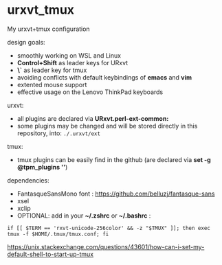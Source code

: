 # urxvt_tmux

My urxvt+tmux configuration

design goals:  
* smoothly working on WSL and Linux    
* **Control+Shift** as leader keys for URxvt
* **\\`** as leader key for tmux
* avoiding conflicts with default keybindings of **emacs** and **vim** 
* extented mouse support
* effective usage on the Lenovo ThinkPad keyboards  

urxvt:  
* all plugins are declared via **URxvt.perl-ext-common:**  
* some plugins may be changed and will be stored directly in this repository, into: `./.urxvt/ext`  

tmux:  
* tmux plugins can be easily find in the github (are declared via **set -g @tpm_plugins ''**)  

dependencies:  
* FantasqueSansMono font : https://github.com/belluzj/fantasque-sans
* xsel  
* xclip  
* OPTIONAL: add in your **~/.zshrc** or **~/.bashrc** :
```
if [[ $TERM == 'rxvt-unicode-256color' && -z "$TMUX" ]]; then exec tmux -f $HOME/.tmux/tmux.conf; fi
```
https://unix.stackexchange.com/questions/43601/how-can-i-set-my-default-shell-to-start-up-tmux
